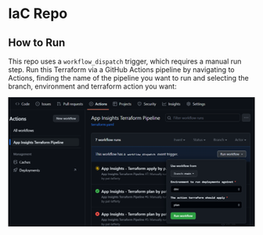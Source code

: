 # IaC Repo

## How to Run

This repo uses a `workflow_dispatch` trigger, which requires a manual run step. 
Run this Terraform via a GitHub Actions pipeline by navigating to Actions, finding the name of the pipeline you want to run and selecting the branch, environment and terraform action you want:

![](img/dispatch.png)